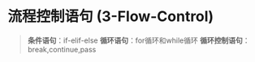 # 流程控制语句 (3-Flow-Control)

> **条件语句**：if-elif-else
> **循环语句**：for循环和while循环
> **循环控制语句**：break,continue,pass
